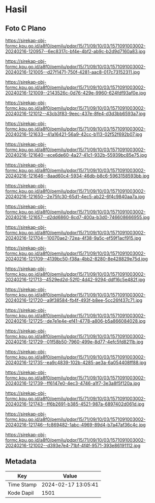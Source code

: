 # Hasil

## Foto C Plano

https://sirekap-obj-formc.kpu.go.id/a8f0/pemilu/pdpr/15/71/09/10/03/1571091003002-20240216-120957--6ec8317c-bf4e-4bf2-ab9c-b2d9d7160a83.jpg

https://sirekap-obj-formc.kpu.go.id/a8f0/pemilu/pdpr/15/71/09/10/03/1571091003002-20240216-121005--d27f1471-750f-4281-aac8-017c73152311.jpg

https://sirekap-obj-formc.kpu.go.id/a8f0/pemilu/pdpr/15/71/09/10/03/1571091003002-20240216-121009--2143526c-0d76-429e-9960-624fdf93af0e.jpg

https://sirekap-obj-formc.kpu.go.id/a8f0/pemilu/pdpr/15/71/09/10/03/1571091003002-20240216-121012--43cb3f83-9eec-437e-8fe4-d3d3bb6593a7.jpg

https://sirekap-obj-formc.kpu.go.id/a8f0/pemilu/pdpr/15/71/09/10/03/1571091003002-20240216-121633--41a16421-56a9-42cc-b113-02f52f692b07.jpg

https://sirekap-obj-formc.kpu.go.id/a8f0/pemilu/pdpr/15/71/09/10/03/1571091003002-20240216-121640--ece6de60-4a27-41c1-932b-55939bc85e75.jpg

https://sirekap-obj-formc.kpu.go.id/a8f0/pemilu/pdpr/15/71/09/10/03/1571091003002-20240216-121646--8aad60c4-5934-46db-b8c6-5963158593bb.jpg

https://sirekap-obj-formc.kpu.go.id/a8f0/pemilu/pdpr/15/71/09/10/03/1571091003002-20240216-121650--2e75fc30-65d1-4ec5-ab22-6f4c9840aa7a.jpg

https://sirekap-obj-formc.kpu.go.id/a8f0/pemilu/pdpr/15/71/09/10/03/1571091003002-20240216-121657--d2dd6860-8cd7-400a-b3d0-746608666955.jpg

https://sirekap-obj-formc.kpu.go.id/a8f0/pemilu/pdpr/15/71/09/10/03/1571091003002-20240216-121704--10070ae2-72ea-4f38-9a5c-ef59f1acf915.jpg

https://sirekap-obj-formc.kpu.go.id/a8f0/pemilu/pdpr/15/71/09/10/03/1571091003002-20240216-121709--4139bc50-f38a-4bb2-8280-8e428829e75d.jpg

https://sirekap-obj-formc.kpu.go.id/a8f0/pemilu/pdpr/15/71/09/10/03/1571091003002-20240216-121713--4529ed2d-52f0-4d42-9294-ddf16c5e482f.jpg

https://sirekap-obj-formc.kpu.go.id/a8f0/pemilu/pdpr/15/71/09/10/03/1571091003002-20240216-121720--a9f38584-fb4f-493f-b8ee-5cc26f437c71.jpg

https://sirekap-obj-formc.kpu.go.id/a8f0/pemilu/pdpr/15/71/09/10/03/1571091003002-20240216-121725--de7e1e4e-ef41-4778-a806-b5a866084028.jpg

https://sirekap-obj-formc.kpu.go.id/a8f0/pemilu/pdpr/15/71/09/10/03/1571091003002-20240216-121729--01f58b50-7960-499e-8d77-4efc5fd8211b.jpg

https://sirekap-obj-formc.kpu.go.id/a8f0/pemilu/pdpr/15/71/09/10/03/1571091003002-20240216-121735--ea9c4839-102b-4285-ae3a-6a054408ff88.jpg

https://sirekap-obj-formc.kpu.go.id/a8f0/pemilu/pdpr/15/71/09/10/03/1571091003002-20240216-121739--ff6147e0-4ec3-4746-a1f7-3e3a8f5f120a.jpg

https://sirekap-obj-formc.kpu.go.id/a8f0/pemilu/pdpr/15/71/09/10/03/1571091003002-20240216-121743--ff6b2691-b385-4521-987a-6897402d061d.jpg

https://sirekap-obj-formc.kpu.go.id/a8f0/pemilu/pdpr/15/71/09/10/03/1571091003002-20240216-121746--fc869482-1abc-4969-89d4-b7a47af36c4c.jpg

https://sirekap-obj-formc.kpu.go.id/a8f0/pemilu/pdpr/15/71/09/10/03/1571091003002-20240216-121002--d393e7e4-71bf-4f4f-9571-393e86191112.jpg


## Metadata

| Key        | Value               |
| ---------- | ------------------- |
| Time Stamp | 2024-02-17 13:05:41 |
| Kode Dapil | 1501                |



